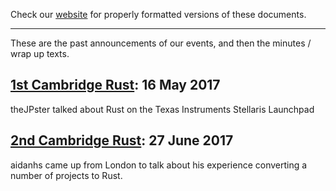 Check our [website](http://rustaceans.uk/) for
properly formatted versions of these documents.

---

These are the past announcements of our events, and then the minutes /
wrap up texts.

## [1st Cambridge Rust](https://www.meetup.com/Cambridge-Rust-Meetup/events/239688416/): 16 May 2017

theJPster talked about Rust on the Texas Instruments Stellaris Launchpad

## [2nd Cambridge Rust](https://www.meetup.com/Cambridge-Rust-Meetup/events/240812524/): 27 June 2017

aidanhs came up from London to talk about his experience converting a number of projects to Rust.

